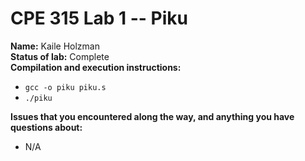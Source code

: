 # CPE 315 Lab 1 -- Piku

**Name:** Kaile Holzman  
**Status of lab:** Complete  
**Compilation and execution instructions:**    
  * `gcc -o piku piku.s`
  * `./piku`

**Issues that you encountered along the way, and anything you have questions about:**
  * N/A

